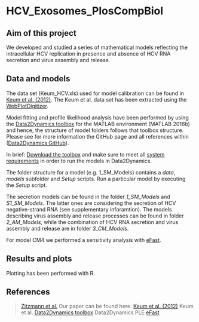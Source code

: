 # HCV_Exosomes_PlosCompBiol
## Aim of this project
We developed and studied a series of mathematical models reflecting the intracellular HCV replication in presence and absence of HCV RNA secretion and virus assembly and release. 

## Data and models
The data set (Keum_HCV.xls) used for model calibration can be found in [Keum et al. (2012)](https://www.sciencedirect.com/science/article/pii/S0042682212004278?via%3Dihub). The Keum et al. data set has been extracted using the [WebPlotDigitizer]( https://automeris.io/WebPlotDigitizer/userManual.pdf). 

Model fitting and profile likelihood analysis have been performed by using the [Data2Dynamics toolbox]( https://academic.oup.com/bioinformatics/article/31/21/3558/195191) for the MATLAB environment (MATLAB 2016b) and hence, the structure of model folders follows that toolbox structure. Please see for more information the GitHub page and all references within ([Data2Dynamics GitHub](https://github.com/Data2Dynamics/d2d)).

In brief: [Download the toolbox]( https://github.com/Data2Dynamics/d2d) and make sure to meet all [system requirements]( https://github.com/Data2Dynamics/d2d/wiki/Installation) in order to run the models in Data2Dynamics. 

The folder structure for a model (e.g. 1_SM_Models) contains a *data*, *models* subfolder and *Setup* scripts. Run a particular model by executing the *Setup* script. 

The secretion models can be found in the folder *1_SM_Models* and *S1_SM_Models*. The latter ones are considering the secretion of HCV negative-strand RNA (see supplementary inforamtion). The models describing virus assembly and release processes can be found in folder *2_AM_Models*, while the combination of HCV RNA secretion and virus assembly and release are in folder *3_CM_Models*. 

For model CM4 we performed a sensitivity analysis with [eFast]( https://www.sciencedirect.com/science/article/abs/pii/S0022519308001896?via%3Dihub). 

## Results and plots
Plotting has been performed with R.

## References
> [Zitzmann et al.](link) Our paper can be found here. 
> [Keum et al. (2012)](https://www.sciencedirect.com/science/article/pii/S0042682212004278?via%3Dihub) Keum et al. 
> [Data2Dynamics toolbox]( https://academic.oup.com/bioinformatics/article/31/21/3558/195191) Data2Dynamics 
> PLE 
> [eFast]( https://www.sciencedirect.com/science/article/abs/pii/S0022519308001896?via%3Dihub)



